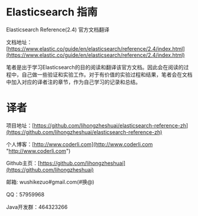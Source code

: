 # Elasticsearch 指南

Elasticsearch Reference\(2.4\) 官方文档翻译

文档地址：[https://www.elastic.co/guide/en/elasticsearch/reference/2.4/index.html](https://www.elastic.co/guide/en/elasticsearch/reference/2.4/index.html)

笔者是出于学习Elasticsearch的目的阅读和翻译该官方文档。因此会在阅读的过程中，自己做一些验证和实验工作。对于有价值的实验过程和结果，笔者会在文档中加入对应的译者注的章节，作为自己学习的记录和总结。

# 译者

项目地址：[https://github.com/lihongzheshuai/elasticsearch-reference-zh](https://github.com/lihongzheshuai/elasticsearch-reference-zh)

个人博客：[http://www.coderli.com](http://www.coderli.com "http://www.coderli.com")

Github主页：[https://github.com/lihongzheshuai](https://github.com/lihongzheshuai)

邮箱: wushikezuo\#gmail.com\(\#换@\)

QQ：57959968

Java开发群：464323266

